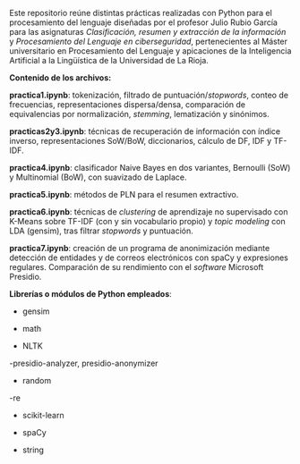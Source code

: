 Este repositorio reúne distintas prácticas realizadas con Python para el procesamiento del lenguaje diseñadas por el profesor Julio Rubio García para las asignaturas *Clasificación, resumen y extracción de la información* y *Procesamiento del Lenguaje en ciberseguridad*, pertenecientes al Máster universitario en Procesamiento del Lenguaje y apicaciones de la Inteligencia Artificial a la Lingüística de la Universidad de La Rioja.

**Contenido de los archivos:** 

**practica1.ipynb**: tokenización, filtrado de puntuación/*stopwords*, conteo de frecuencias, representaciones dispersa/densa, comparación de equivalencias por normalización, *stemming*, lematización y sinónimos.

**practicas2y3.ipynb**: técnicas de recuperación de información con índice inverso, representaciones SoW/BoW, diccionarios, cálculo de DF, IDF y TF-IDF.

**practica4.ipynb**: clasificador Naive Bayes en dos variantes, Bernoulli (SoW) y Multinomial (BoW), con suavizado de Laplace.

**practica5.ipynb**: métodos de PLN para el resumen extractivo.

**practica6.ipynb**: técnicas de *clustering* de aprendizaje no supervisado con K-Means sobre TF-IDF (con y sin vocabulario propio) y *topic modeling* con LDA (gensim), tras filtrar *stopwords* y puntuación.

**practica7.ipynb**: creación de un programa de anonimización mediante detección de entidades y de correos electrónicos con spaCy y expresiones regulares. Comparación de su rendimiento con el *software* Microsoft Presidio. 

**Librerías o módulos de Python empleados**: 
- gensim

- math

- NLTK

-presidio-analyzer, presidio-anonymizer

- random

-re

- scikit-learn

- spaCy

- string


